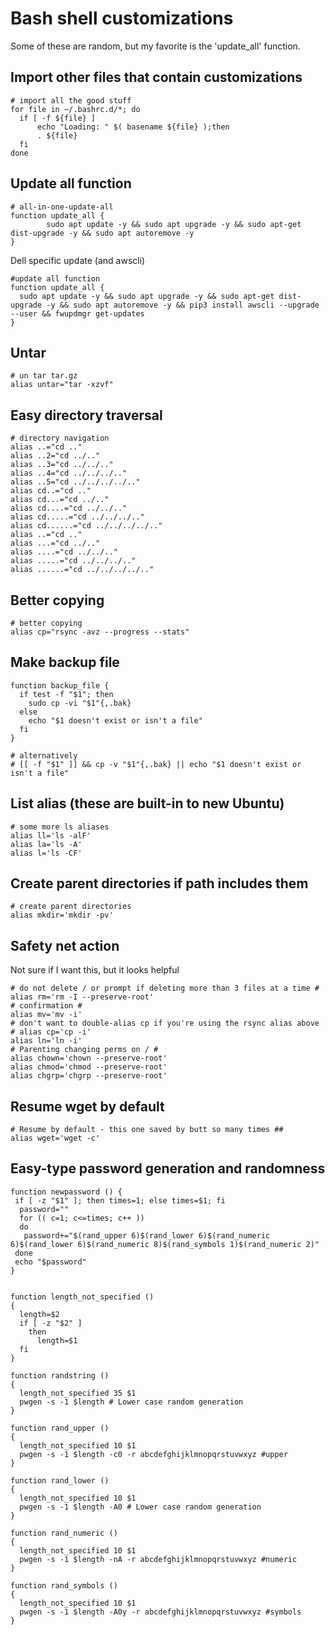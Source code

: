 # Bash shell customizations
Some of these are random, but my favorite is the 'update_all' function.

## Import other files that contain customizations
```
# import all the good stuff
for file in ~/.bashrc.d/*; do
  if [ -f ${file} ]
      echo "Loading: " $( basename ${file} );then
      . ${file}
  fi
done
```

## Update all function
```
# all-in-one-update-all
function update_all {
        sudo apt update -y && sudo apt upgrade -y && sudo apt-get dist-upgrade -y && sudo apt autoremove -y
}
```
Dell specific update (and awscli)
```
#update all function
function update_all {
  sudo apt update -y && sudo apt upgrade -y && sudo apt-get dist-upgrade -y && sudo apt autoremove -y && pip3 install awscli --upgrade --user && fwupdmgr get-updates
}
```

## Untar
```
# un tar tar.gz
alias untar="tar -xzvf"
```

## Easy directory traversal
```
# directory navigation
alias ..="cd .."
alias ..2="cd ../.."
alias ..3="cd ../../.."
alias ..4="cd ../../../.."
alias ..5="cd ../../../../.."
alias cd..="cd .."
alias cd...="cd ../.."
alias cd....="cd ../../.."
alias cd.....="cd ../../../.."
alias cd......="cd ../../../../.."
alias ..="cd .."
alias ...="cd ../.."
alias ....="cd ../../.."
alias .....="cd ../../../.."
alias ......="cd ../../../../.."
```

## Better copying
```
# better copying
alias cp="rsync -avz --progress --stats"
```

## Make backup file
```
function backup_file {
  if test -f "$1"; then
    sudo cp -vi "$1"{,.bak}
  else
    echo "$1 doesn't exist or isn't a file"
  fi
}

# alternatively
# [[ -f "$1" ]] && cp -v "$1"{,.bak} || echo "$1 doesn't exist or isn't a file"
```


## List alias (these are built-in to new Ubuntu)
```
# some more ls aliases
alias ll='ls -alF'
alias la='ls -A'
alias l='ls -CF'
```

## Create parent directories if path includes them
```
# create parent directories
alias mkdir='mkdir -pv'
```

## Safety net action
Not sure if I want this, but it looks helpful
```
# do not delete / or prompt if deleting more than 3 files at a time #
alias rm='rm -I --preserve-root'
# confirmation #
alias mv='mv -i'
# don't want to double-alias cp if you're using the rsync alias above
# alias cp='cp -i'
alias ln='ln -i'
# Parenting changing perms on / #
alias chown='chown --preserve-root'
alias chmod='chmod --preserve-root'
alias chgrp='chgrp --preserve-root'
```

## Resume wget by default
```
# Resume by default - this one saved by butt so many times ##
alias wget='wget -c'
```

## Easy-type password generation and randomness
```
function newpassword () {
 if [ -z "$1" ]; then times=1; else times=$1; fi
  password=""
  for (( c=1; c<=times; c++ ))
  do
   password+="$(rand_upper 6)$(rand_lower 6)$(rand_numeric 6)$(rand_lower 6)$(rand_numeric 8)$(rand_symbols 1)$(rand_numeric 2)"
 done
 echo "$password"
}


function length_not_specified ()
{
  length=$2
  if [ -z "$2" ]
    then
      length=$1
  fi
}

function randstring ()
{
  length_not_specified 35 $1
  pwgen -s -1 $length # Lower case random generation
}

function rand_upper ()
{
  length_not_specified 10 $1 
  pwgen -s -1 $length -c0 -r abcdefghijklmnopqrstuvwxyz #upper
}

function rand_lower ()
{
  length_not_specified 10 $1
  pwgen -s -1 $length -A0 # Lower case random generation
}

function rand_numeric ()
{
  length_not_specified 10 $1
  pwgen -s -1 $length -nA -r abcdefghijklmnopqrstuvwxyz #numeric
}

function rand_symbols ()
{
  length_not_specified 10 $1
  pwgen -s -1 $length -A0y -r abcdefghijklmnopqrstuvwxyz #symbols
}
```
